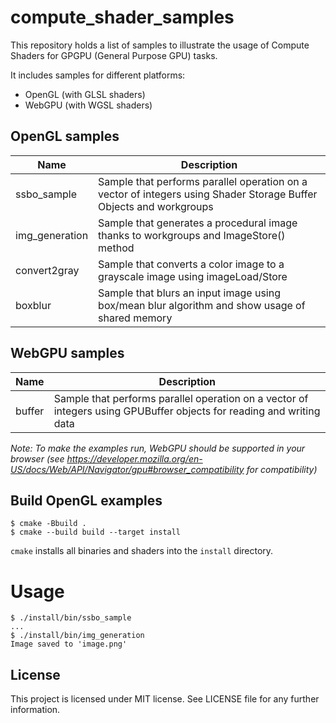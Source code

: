 # compute_shader_samples

This repository holds a list of samples to illustrate the usage of Compute Shaders for GPGPU (General Purpose GPU) tasks.

It includes samples for different platforms:
* OpenGL (with GLSL shaders)
* WebGPU (with WGSL shaders)

## OpenGL samples

| Name | Description |
|---|---|
| ssbo_sample | Sample that performs parallel operation on a vector of integers using Shader Storage Buffer Objects and workgroups |
| img_generation | Sample that generates a procedural image thanks to workgroups and ImageStore() method |
| convert2gray | Sample that converts a color image to a grayscale image using imageLoad/Store |
| boxblur | Sample that blurs an input image using box/mean blur algorithm and show usage of shared memory |

## WebGPU samples

| Name | Description |
|---|---|
| buffer | Sample that performs parallel operation on a vector of integers using GPUBuffer objects for reading and writing data |

*Note: To make the examples run, WebGPU should be supported in your browser (see https://developer.mozilla.org/en-US/docs/Web/API/Navigator/gpu#browser_compatibility for compatibility)*

## Build OpenGL examples

```
$ cmake -Bbuild .
$ cmake --build build --target install
```

`cmake` installs all binaries and shaders into the `install` directory.

# Usage

```
$ ./install/bin/ssbo_sample
...
$ ./install/bin/img_generation
Image saved to 'image.png'
```

## License

This project is licensed under MIT license. See LICENSE file for any further information.
